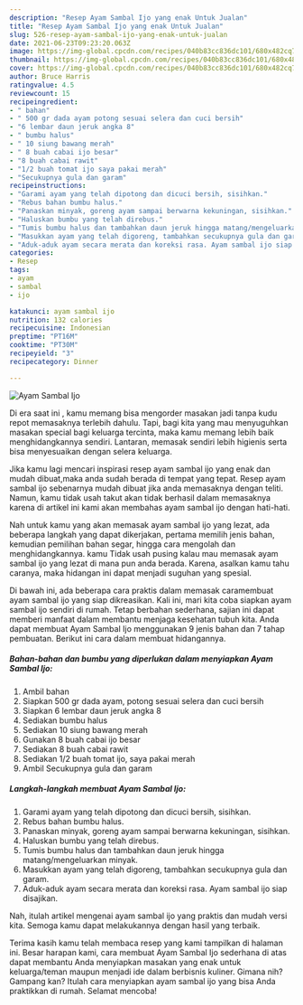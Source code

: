 ```yaml
---
description: "Resep Ayam Sambal Ijo yang enak Untuk Jualan"
title: "Resep Ayam Sambal Ijo yang enak Untuk Jualan"
slug: 526-resep-ayam-sambal-ijo-yang-enak-untuk-jualan
date: 2021-06-23T09:23:20.063Z
image: https://img-global.cpcdn.com/recipes/040b83cc836dc101/680x482cq70/ayam-sambal-ijo-foto-resep-utama.jpg
thumbnail: https://img-global.cpcdn.com/recipes/040b83cc836dc101/680x482cq70/ayam-sambal-ijo-foto-resep-utama.jpg
cover: https://img-global.cpcdn.com/recipes/040b83cc836dc101/680x482cq70/ayam-sambal-ijo-foto-resep-utama.jpg
author: Bruce Harris
ratingvalue: 4.5
reviewcount: 15
recipeingredient:
- " bahan"
- " 500 gr dada ayam potong sesuai selera dan cuci bersih"
- "6 lembar daun jeruk angka 8"
- " bumbu halus"
- " 10 siung bawang merah"
- " 8 buah cabai ijo besar"
- "8 buah cabai rawit"
- "1/2 buah tomat ijo saya pakai merah"
- "Secukupnya gula dan garam"
recipeinstructions:
- "Garami ayam yang telah dipotong dan dicuci bersih, sisihkan."
- "Rebus bahan bumbu halus."
- "Panaskan minyak, goreng ayam sampai berwarna kekuningan, sisihkan."
- "Haluskan bumbu yang telah direbus."
- "Tumis bumbu halus dan tambahkan daun jeruk hingga matang/mengeluarkan minyak."
- "Masukkan ayam yang telah digoreng, tambahkan secukupnya gula dan garam."
- "Aduk-aduk ayam secara merata dan koreksi rasa. Ayam sambal ijo siap disajikan."
categories:
- Resep
tags:
- ayam
- sambal
- ijo

katakunci: ayam sambal ijo 
nutrition: 132 calories
recipecuisine: Indonesian
preptime: "PT16M"
cooktime: "PT30M"
recipeyield: "3"
recipecategory: Dinner

---
```



![Ayam Sambal Ijo](https://img-global.cpcdn.com/recipes/040b83cc836dc101/680x482cq70/ayam-sambal-ijo-foto-resep-utama.jpg)

Di era  saat ini , kamu memang bisa mengorder masakan jadi tanpa kudu repot memasaknya terlebih dahulu. Tapi, bagi kita yang mau menyuguhkan masakan special bagi keluarga tercinta, maka kamu memang lebih baik menghidangkannya sendiri. Lantaran, memasak sendiri lebih higienis serta bisa menyesuaikan dengan selera keluarga.

Jika kamu lagi mencari inspirasi resep ayam sambal ijo yang enak dan mudah dibuat,maka anda sudah berada di tempat yang tepat. Resep ayam sambal ijo  sebenarnya mudah dibuat jika anda memasaknya dengan teliti. Namun, kamu tidak usah takut akan tidak berhasil dalam memasaknya 
karena di artikel ini kami akan membahas ayam sambal ijo dengan hati-hati.  



Nah untuk kamu yang akan memasak ayam sambal ijo yang lezat, ada beberapa langkah yang dapat dikerjakan, pertama memilih jenis bahan, kemudian pemilihan bahan segar, hingga cara mengolah dan menghidangkannya. kamu Tidak usah pusing kalau mau memasak ayam sambal ijo yang lezat di mana pun anda berada. Karena, asalkan kamu  tahu caranya, maka hidangan ini dapat menjadi suguhan yang spesial.

Di bawah ini, ada beberapa cara praktis  dalam memasak caramembuat ayam sambal ijo yang siap dikreasikan. Kali ini, mari kita coba siapkan ayam sambal ijo sendiri di rumah. Tetap berbahan sederhana, sajian ini dapat memberi manfaat dalam membantu menjaga kesehatan tubuh kita. Anda dapat membuat Ayam Sambal Ijo menggunakan 9 jenis bahan dan 7 tahap pembuatan. Berikut ini cara dalam membuat hidangannya.

<!--inarticleads1-->

##### Bahan-bahan dan bumbu yang diperlukan dalam menyiapkan Ayam Sambal Ijo:

1. Ambil  bahan
1. Siapkan  500 gr dada ayam, potong sesuai selera dan cuci bersih
1. Siapkan 6 lembar daun jeruk angka 8
1. Sediakan  bumbu halus
1. Sediakan  10 siung bawang merah
1. Gunakan  8 buah cabai ijo besar
1. Sediakan 8 buah cabai rawit
1. Sediakan 1/2 buah tomat ijo, saya pakai merah
1. Ambil Secukupnya gula dan garam




<!--inarticleads2-->

##### Langkah-langkah membuat Ayam Sambal Ijo:

1. Garami ayam yang telah dipotong dan dicuci bersih, sisihkan.
1. Rebus bahan bumbu halus.
1. Panaskan minyak, goreng ayam sampai berwarna kekuningan, sisihkan.
1. Haluskan bumbu yang telah direbus.
1. Tumis bumbu halus dan tambahkan daun jeruk hingga matang/mengeluarkan minyak.
1. Masukkan ayam yang telah digoreng, tambahkan secukupnya gula dan garam.
1. Aduk-aduk ayam secara merata dan koreksi rasa. Ayam sambal ijo siap disajikan.




Nah, itulah artikel mengenai  ayam sambal ijo  yang praktis dan mudah versi kita. Semoga kamu dapat melakukannya dengan hasil yang terbaik. 

Terima kasih kamu telah membaca resep yang kami tampilkan di halaman ini. Besar harapan kami, cara membuat  Ayam Sambal Ijo sederhana di atas dapat membantu Anda menyiapkan masakan yang enak untuk keluarga/teman maupun menjadi ide dalam berbisnis kuliner. Gimana nih? Gampang kan? Itulah cara menyiapkan ayam sambal ijo yang bisa Anda praktikkan di rumah. Selamat mencoba!

